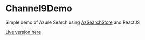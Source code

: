 # Channel9Demo
Simple demo of Azure Search using [AzSearchStore](https://github.com/EvanBoyle/AzSearchStore) and ReactJS

[Live version here](http://azsearchstore.azurewebsites.net/channel9/index.html)
